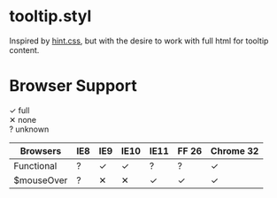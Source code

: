 tooltip.styl
============

Inspired by [hint.css](https://github.com/chinchang/hint.css), but with the desire to work with full html for tooltip content.


Browser Support
======
&#x2713; full     
&#x2715; none  
? unknown

|Browsers|IE8|IE9|IE10|IE11|FF 26|Chrome 32|
|--------|---|---|----|----|-----|---------|
|Functional|?|&#x2713;|&#x2713;|?|?|&#x2713;|
|$mouseOver|?|&#x2715;|&#x2715;|&#x2713;|&#x2713;|&#x2713;|



